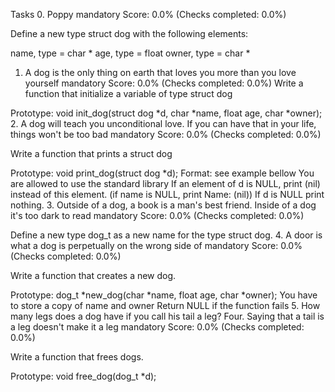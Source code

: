 Tasks
0. Poppy
mandatory
Score: 0.0% (Checks completed: 0.0%)


Define a new type struct dog with the following elements:

name, type = char *
age, type = float
owner, type = char *
1. A dog is the only thing on earth that loves you more than you love yourself
mandatory
Score: 0.0% (Checks completed: 0.0%)
Write a function that initialize a variable of type struct dog

Prototype: void init_dog(struct dog *d, char *name, float age, char *owner);
2. A dog will teach you unconditional love. If you can have that in your life, things won't be too bad
mandatory
Score: 0.0% (Checks completed: 0.0%)


Write a function that prints a struct dog

Prototype: void print_dog(struct dog *d);
Format: see example bellow
You are allowed to use the standard library
If an element of d is NULL, print (nil) instead of this element. (if name is NULL, print Name: (nil))
If d is NULL print nothing.
3. Outside of a dog, a book is a man's best friend. Inside of a dog it's too dark to read
mandatory
Score: 0.0% (Checks completed: 0.0%)


Define a new type dog_t as a new name for the type struct dog.
4. A door is what a dog is perpetually on the wrong side of
mandatory
Score: 0.0% (Checks completed: 0.0%)


Write a function that creates a new dog.

Prototype: dog_t *new_dog(char *name, float age, char *owner);
You have to store a copy of name and owner
Return NULL if the function fails
5. How many legs does a dog have if you call his tail a leg? Four. Saying that a tail is a leg doesn't make it a leg
mandatory
Score: 0.0% (Checks completed: 0.0%)


Write a function that frees dogs.

Prototype: void free_dog(dog_t *d);
